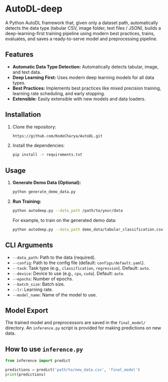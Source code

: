 
# AutoDL-deep

A Python AutoDL framework that, given only a dataset path, automatically detects the data type (tabular CSV, image folder, text files / JSON), builds a deep-learning-first training pipeline using modern best practices, trains, evaluates, and saves a ready-to-serve model and preprocessing pipeline.

## Features

- **Automatic Data Type Detection:** Automatically detects tabular, image, and text data.
- **Deep Learning First:** Uses modern deep learning models for all data types.
- **Best Practices:** Implements best practices like mixed precision training, learning rate scheduling, and early stopping.
- **Extensible:** Easily extensible with new models and data loaders.

## Installation

1. Clone the repository:
   ```bash
   https://github.com/KodeCharya/AutoDL.git
   ```
2. Install the dependencies:
   ```bash
   pip install -r requirements.txt
   ```

## Usage

1. **Generate Demo Data (Optional):**
   ```bash
   python generate_demo_data.py
   ```

2. **Run Training:**
   ```bash
   python autodeep.py --data_path /path/to/your/data
   ```

   For example, to train on the generated demo data:
   ```bash
   python autodeep.py --data_path demo_data/tabular_classification.csv
   ```

## CLI Arguments

- `--data_path`: Path to the data (required).
- `--config`: Path to the config file (default: `configs/default.yaml`).
- `--task`: Task type (e.g., `classification`, `regression`). Default: `auto`.
- `--device`: Device to use (e.g., `cpu`, `cuda`). Default: `auto`.
- `--epochs`: Number of epochs.
- `--batch_size`: Batch size.
- `--lr`: Learning rate.
- `--model_name`: Name of the model to use.

## Model Export

The trained model and preprocessors are saved in the `final_model/` directory. An `inference.py` script is provided for making predictions on new data.

## How to use `inference.py`

```python
from inference import predict

predictions = predict('path/to/new_data.csv', 'final_model')
print(predictions)
```
